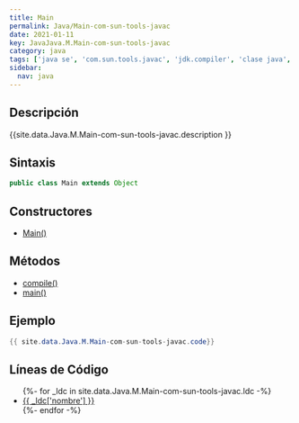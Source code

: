 ```yaml
---
title: Main
permalink: Java/Main-com-sun-tools-javac
date: 2021-01-11
key: JavaJava.M.Main-com-sun-tools-javac
category: java
tags: ['java se', 'com.sun.tools.javac', 'jdk.compiler', 'clase java', 'Java 1.0']
sidebar: 
  nav: java
---
```


## Descripción
{{site.data.Java.M.Main-com-sun-tools-javac.description }}

## Sintaxis
~~~java
public class Main extends Object
~~~

## Constructores
* [Main()](/Java/Main-com-sun-tools-javac/Main/)

## Métodos
* [compile()](/Java/Main-com-sun-tools-javac/compile)
* [main()](/Java/Main-com-sun-tools-javac/main)

## Ejemplo
~~~java
{{ site.data.Java.M.Main-com-sun-tools-javac.code}}
~~~

## Líneas de Código
<ul>
{%- for _ldc in site.data.Java.M.Main-com-sun-tools-javac.ldc -%}
   <li>
       <a href="{{_ldc['url'] }}">{{ _ldc['nombre'] }}</a>
   </li>
{%- endfor -%}
</ul>
